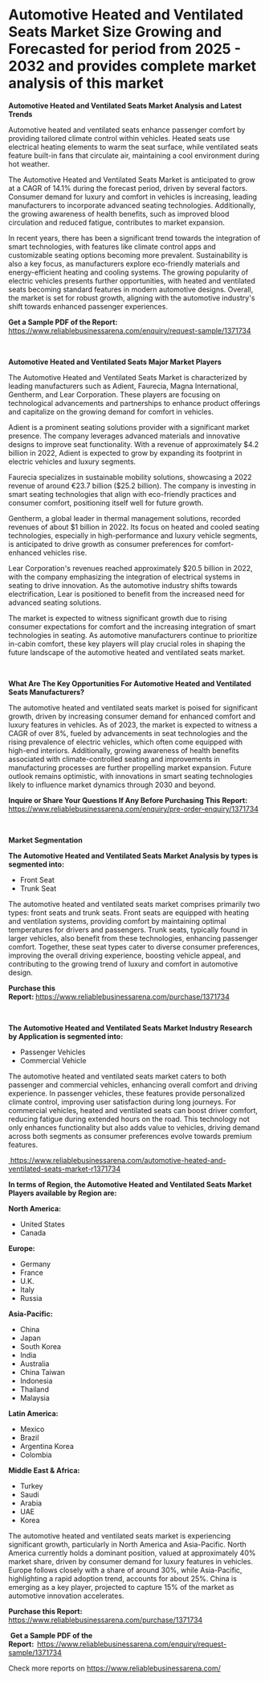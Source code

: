 <p><h1>Automotive Heated and Ventilated Seats Market Size Growing and Forecasted for period from 2025 - 2032 and provides complete market analysis of this market</h1></p><p><strong>Automotive Heated and Ventilated Seats Market Analysis and Latest Trends</strong></p>
<p><p>Automotive heated and ventilated seats enhance passenger comfort by providing tailored climate control within vehicles. Heated seats use electrical heating elements to warm the seat surface, while ventilated seats feature built-in fans that circulate air, maintaining a cool environment during hot weather. </p><p>The Automotive Heated and Ventilated Seats Market is anticipated to grow at a CAGR of 14.1% during the forecast period, driven by several factors. Consumer demand for luxury and comfort in vehicles is increasing, leading manufacturers to incorporate advanced seating technologies. Additionally, the growing awareness of health benefits, such as improved blood circulation and reduced fatigue, contributes to market expansion. </p><p>In recent years, there has been a significant trend towards the integration of smart technologies, with features like climate control apps and customizable seating options becoming more prevalent. Sustainability is also a key focus, as manufacturers explore eco-friendly materials and energy-efficient heating and cooling systems. The growing popularity of electric vehicles presents further opportunities, with heated and ventilated seats becoming standard features in modern automotive designs. Overall, the market is set for robust growth, aligning with the automotive industry's shift towards enhanced passenger experiences.</p></p>
<p><strong>Get a Sample PDF of the Report:&nbsp;</strong> <a href="https://www.reliablebusinessarena.com/enquiry/request-sample/1371734?utm_campaign=2630&utm_medium=2&utm_source=Github&utm_content=ia&utm_term=22032025&utm_id=automotive-heated-and-ventilated-seats">https://www.reliablebusinessarena.com/enquiry/request-sample/1371734</a></p>
<p>&nbsp;</p>
<p><strong>Automotive Heated and Ventilated Seats Major Market Players</strong></p>
<p><p>The Automotive Heated and Ventilated Seats Market is characterized by leading manufacturers such as Adient, Faurecia, Magna International, Gentherm, and Lear Corporation. These players are focusing on technological advancements and partnerships to enhance product offerings and capitalize on the growing demand for comfort in vehicles.</p><p>Adient is a prominent seating solutions provider with a significant market presence. The company leverages advanced materials and innovative designs to improve seat functionality. With a revenue of approximately $4.2 billion in 2022, Adient is expected to grow by expanding its footprint in electric vehicles and luxury segments.</p><p>Faurecia specializes in sustainable mobility solutions, showcasing a 2022 revenue of around €23.7 billion ($25.2 billion). The company is investing in smart seating technologies that align with eco-friendly practices and consumer comfort, positioning itself well for future growth.</p><p>Gentherm, a global leader in thermal management solutions, recorded revenues of about $1 billion in 2022. Its focus on heated and cooled seating technologies, especially in high-performance and luxury vehicle segments, is anticipated to drive growth as consumer preferences for comfort-enhanced vehicles rise.</p><p>Lear Corporation's revenues reached approximately $20.5 billion in 2022, with the company emphasizing the integration of electrical systems in seating to drive innovation. As the automotive industry shifts towards electrification, Lear is positioned to benefit from the increased need for advanced seating solutions.</p><p>The market is expected to witness significant growth due to rising consumer expectations for comfort and the increasing integration of smart technologies in seating. As automotive manufacturers continue to prioritize in-cabin comfort, these key players will play crucial roles in shaping the future landscape of the automotive heated and ventilated seats market.</p></p>
<p>&nbsp;</p>
<p><strong>What Are The Key Opportunities For Automotive Heated and Ventilated Seats Manufacturers?</strong></p>
<p><p>The automotive heated and ventilated seats market is poised for significant growth, driven by increasing consumer demand for enhanced comfort and luxury features in vehicles. As of 2023, the market is expected to witness a CAGR of over 8%, fueled by advancements in seat technologies and the rising prevalence of electric vehicles, which often come equipped with high-end interiors. Additionally, growing awareness of health benefits associated with climate-controlled seating and improvements in manufacturing processes are further propelling market expansion. Future outlook remains optimistic, with innovations in smart seating technologies likely to influence market dynamics through 2030 and beyond.</p></p>
<p><strong>Inquire or Share Your Questions If Any Before Purchasing This Report:</strong> <a href="https://www.reliablebusinessarena.com/enquiry/pre-order-enquiry/1371734?utm_campaign=2630&utm_medium=2&utm_source=Github&utm_content=ia&utm_term=22032025&utm_id=automotive-heated-and-ventilated-seats">https://www.reliablebusinessarena.com/enquiry/pre-order-enquiry/1371734</a></p>
<p>&nbsp;</p>
<p><strong>Market Segmentation</strong></p>
<p><strong>The Automotive Heated and Ventilated Seats Market Analysis by types is segmented into:</strong></p>
<p><ul><li>Front Seat</li><li>Trunk Seat</li></ul></p>
<p><p>The automotive heated and ventilated seats market comprises primarily two types: front seats and trunk seats. Front seats are equipped with heating and ventilation systems, providing comfort by maintaining optimal temperatures for drivers and passengers. Trunk seats, typically found in larger vehicles, also benefit from these technologies, enhancing passenger comfort. Together, these seat types cater to diverse consumer preferences, improving the overall driving experience, boosting vehicle appeal, and contributing to the growing trend of luxury and comfort in automotive design.</p></p>
<p><strong>Purchase this Report:&nbsp;</strong><a href="https://www.reliablebusinessarena.com/purchase/1371734?utm_campaign=2630&utm_medium=2&utm_source=Github&utm_content=ia&utm_term=22032025&utm_id=automotive-heated-and-ventilated-seats">https://www.reliablebusinessarena.com/purchase/1371734</a></p>
<p>&nbsp;</p>
<p><strong>The Automotive Heated and Ventilated Seats Market Industry Research by Application is segmented into:</strong></p>
<p><ul><li>Passenger Vehicles</li><li>Commercial Vehicle</li></ul></p>
<p><p>The automotive heated and ventilated seats market caters to both passenger and commercial vehicles, enhancing overall comfort and driving experience. In passenger vehicles, these features provide personalized climate control, improving user satisfaction during long journeys. For commercial vehicles, heated and ventilated seats can boost driver comfort, reducing fatigue during extended hours on the road. This technology not only enhances functionality but also adds value to vehicles, driving demand across both segments as consumer preferences evolve towards premium features.</p></p>
<p><a href="https://www.reliablebusinessarena.com/automotive-heated-and-ventilated-seats-market-r1371734?utm_campaign=2630&utm_medium=2&utm_source=Github&utm_content=ia&utm_term=22032025&utm_id=automotive-heated-and-ventilated-seats">&nbsp;https://www.reliablebusinessarena.com/automotive-heated-and-ventilated-seats-market-r1371734</a></p>
<p><strong>In terms of Region, the Automotive Heated and Ventilated Seats Market Players available by Region are:</strong></p>
<p>
    <p> <strong> North America: </strong>
        <ul>
            <li>United States</li>
            <li>Canada</li>
        </ul>
        </p> 
    <p> <strong> Europe: </strong>
        <ul>
            <li>Germany</li>
            <li>France</li>
            <li>U.K.</li>
            <li>Italy</li>
            <li>Russia</li>
        </ul>
        </p> 
    <p> <strong> Asia-Pacific: </strong>
        <ul>
            <li>China</li>
            <li>Japan</li>
            <li>South Korea</li>
            <li>India</li>
            <li>Australia</li>
            <li>China Taiwan</li>
            <li>Indonesia</li>
            <li>Thailand</li>
            <li>Malaysia</li>
        </ul>
        </p> 
    <p> <strong> Latin America: </strong>
        <ul>
            <li>Mexico</li>
            <li>Brazil</li>
            <li>Argentina Korea</li>
            <li>Colombia</li>
        </ul>
        </p> 
    <p> <strong> Middle East & Africa: </strong>
        <ul>
            <li>Turkey</li>
            <li>Saudi</li>
            <li>Arabia</li>
            <li>UAE</li>
            <li>Korea</li>
        </ul>
    </p>
    </p>
<p><p>The automotive heated and ventilated seats market is experiencing significant growth, particularly in North America and Asia-Pacific. North America currently holds a dominant position, valued at approximately 40% market share, driven by consumer demand for luxury features in vehicles. Europe follows closely with a share of around 30%, while Asia-Pacific, highlighting a rapid adoption trend, accounts for about 25%. China is emerging as a key player, projected to capture 15% of the market as automotive innovation accelerates.</p></p>
<p><strong>Purchase this Report: </strong><a href="https://www.reliablebusinessarena.com/purchase/1371734?utm_campaign=2630&utm_medium=2&utm_source=Github&utm_content=ia&utm_term=22032025&utm_id=automotive-heated-and-ventilated-seats">https://www.reliablebusinessarena.com/purchase/1371734</a></p>
<p>&nbsp;<strong>Get a Sample PDF of the Report:&nbsp;&nbsp;</strong><a href="https://www.reliablebusinessarena.com/enquiry/request-sample/1371734?utm_campaign=2630&utm_medium=2&utm_source=Github&utm_content=ia&utm_term=22032025&utm_id=automotive-heated-and-ventilated-seats">https://www.reliablebusinessarena.com/enquiry/request-sample/1371734</a></p>
<p><strong></strong></p>
<p>Check more reports on <a href="https://www.reliablebusinessarena.com/?utm_campaign=2630&utm_medium=2&utm_source=Github&utm_content=ia&utm_term=22032025&utm_id=automotive-heated-and-ventilated-seats">https://www.reliablebusinessarena.com/</a></p>
